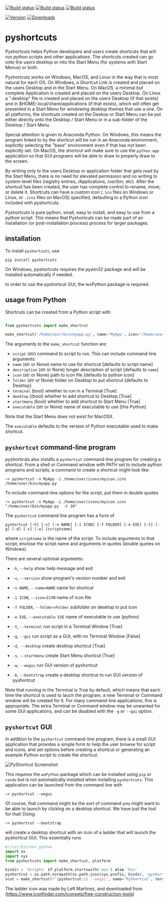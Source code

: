 [![Build status](https://github.com/newville/pyshortcuts/actions/workflows/test-ubuntu.yml/badge.svg)](https://github.com/newville/pyshortcuts/actions/workflows/test-ubuntu.yml)
[![Build status](https://github.com/newville/pyshortcuts/actions/workflows/test-windows.yml/badge.svg)](https://github.com/newville/pyshortcuts/actions/workflows/test-windows.yml)
[![Build status](https://github.com/newville/pyshortcuts/actions/workflows/test-macos.yml/badge.svg)](https://github.com/newville/pyshortcuts/actions/workflows/test-macos.yml)

[![Version](https://img.shields.io/pypi/v/pyshortcuts.svg)](https://pypi.org/project/pyshortcuts)
[![Downloads](https://pepy.tech/badge/pyshortcuts/month)](https://pepy.tech/project/pyshortcuts)

# pyshortcuts


Pyshortcuts helps Python developers and users create shortcuts that will
run python scripts and other applications.  The shortcuts created can go
onto the users desktop or into the Start Menu (for systems with Start
Menus) or both.

Pyshortcuts works on Windows, MacOS, and Linux in the way that is most
natural for each OS.  On Windows, a Shortcut Link is created and
placed on the users Desktop and in the Start Menu. On MacOS, a minimal but
complete Application is created and placed on the users Desktop.  On Linux
a ".desktop" file is created and placed on the users Desktop (if that
exists) and in $HOME/.local/share/applications (if that exists), which will
often get presented in a Start Menu for windowing desktop themes that use a
one.  On all platforms, the shortcuts created on the Deskop or Start
Menu can be put either directly onto the Desktop / Start Menu or in a sub-folder
of the Desktop / Start Menu.

Special attention is given to Anaconda Python.  On Windows, this means the
program linked to by the shortcut will be run in an Anaconda environment,
explicitly selecting the "base" environment even if that has not been
explicitly set.  On MacOS, the shortcut will make sure to use the
`python.app` application so that GUI programs will be able to draw to
properly draw to the screen.

By writing only to the users Desktop or application folder that gets read
by the Start Menu, there is no need for elevated permission and no writing
to system-level files (registry entries, /Applications, /usr/bin, etc).
After the shortcut has been created, the user has complete control to
rename, move, or delete it.  Shortcuts can have a custom icon (`.ico` files
on Windows or Linux, or `.icns` files on MacOS) specified, defaulting to a
Python icon included with pyshortcuts.

Pyshortcuts is pure python, small, easy to install, and easy to use from a
python script.   This means that Pyshortcuts can be made part of an
installation (or post-installation process) process for larger packages.

## installation

To install `pyshortcuts`, use

```
pip install pyshortcuts
```

On Windows, pyshortcuts requires the pywin32 package and will be installed
automatically if needed.

In order to use the pyshortcut GUI, the wxPython package is required.

## usage from Python

Shortcuts can be created from a Python script with

```python

from pyshortcuts import make_shortcut

make_shortcut('/home/user/bin/myapp.py', name='MyApp', icon='/home/user/icons/myicon.ico')
```

The arguments to the `make_shortcut` function are:

  * `script`      (str) command to script to run. This can include command-line arguments
  * `name`        (str or None) name to use for shortcut [defaults to script name]
  * `description` (str or None) longer description of script [defaults to `name`]
  * `icon`        (str or None) path to icon file [defaults to python icon]
  * `folder`      (str or None) folder on Desktop to put shortcut [defaults to Desktop]
  * `terminal`    (bool) whether to run in a Terminal [True]
  * `desktop`  ((bool) whether to add shortcut to Desktop [True]
  * `startmenu`   (bool) whether to add shortcut to Start Menu [True]
  * `executable`  (str or None) name of executable to use [this Python]

Note that the Start Menu does not exist for MacOSX.

The `executable` defaults to the version of Python executable used to make shortcut.


##  `pyshortcut` command-line program

pyshortcuts also installs a `pyshortcut` command-line program for creating a shortcut.
From a shell or Command window with PATH set to include python programs and scripts,
a command to create a shortcut might look like:

```
~> pyshortcut -n MyApp -i /home/user/icons/myicon.icns  /home/user/bin/myapp.py
```

To include command-line options for the script, put them in double quotes

```
~> pyshortcut -n MyApp -i /home/user/icons/myicon.icns "/home/user/bin/myapp.py  -t 10"
```

The `pyshortcut` command line program has a form of

```
pyshortcut [-h] [-v] [-n NAME] [-i ICON] [-f FOLDER] [-e EXE] [-t] [-g] [-d] [-s] [-w] [scriptname]
```

where `scriptname` is the name of the script.  To include arguments to that
script, enclose the script name and arguments in quotes (double quotes on
Windows).


There are several optional arguments:


  * `-h`, `--help`      show help message and exit
  * `-v`, `--version`   show program's version number and exit
  * `-n NAME`, `--name=NAME` name for shortcut
  * `-i ICON`, `--icon=ICON` name of icon file
  * `-f FOLDER`, `--folder=Folder` subfolder on desktop to put icon
  * `-e EXE`, `--executable EXE`     name of executable to use (python)

  * `-t`, `--terminal` run script in a Terminal Window [True]
  * `-g`, `--gui`      run script as a GUI, with no Terminal Window [False]
  * `-d`,` --desktop`         create desktop shortcut [True]
  * `-s`, `--startmenu`       create Start Menu shortcut [True]
  * `-w`, `--wxgui`    run GUI version of pyshortcut
  * `-b`, `--bootstrap`   create a desktop shortcut to run GUI version of pyshortcut

Note that running in the Terminal is True by default, which means that each
time the shortcut is used to lauch the program, a new Terminal or Command
window will be created for it.  For many command-line applications, this is
appropriate.  The extra Terminal or Command window may be unwanted for some GUI
applications, and can be disabled with the `-g` or `--gui` option.


## `pyshortcut` GUI

In addition to the `pyshortcut` command-line program, there is a small GUI
application that provides a simple form to help the user browse for script
and icons, and set options before creating a shortcut or generating an
example Python script to create the shortcut.

![PyShortcut Screenshot](doc/pyshortcutgui_screenshot.png)

This requires the `wxPython` package which can be installed using `pip` or
`conda` but is not automatically installed when installing `pyshortcuts`.
This application can be launched from the command line with

```
~> pyshortcut --wxgui
```

Of course, that command might be the sort of command you might want to be able
to launch by clicking on a desktop shortcut.  We have just the tool for that!  Doing

```
~> pyshortcut --bootstrap
```

will create a desktop shortcut with an icon of a ladder that will launch
the pyshortcut GUI.  This essentially runs


```python
#!/usr/bin/env python
import os
import sys
from pyshortcuts import make_shortcut, platform

bindir = 'Scripts' if platform.startswith('win') else 'bin'
pyshortcut = os.path.normpath(os.path.join(sys.prefix, bindir, 'pyshortcut'))
scut = make_shortcut(f"{pyshortcut:s} --wxgui", name='PyShortcut', terminal=False)
```

The ladder icon was made by Left Martinez, and downloaded from
(https://www.iconfinder.com/iconsets/free-construction-tools)
